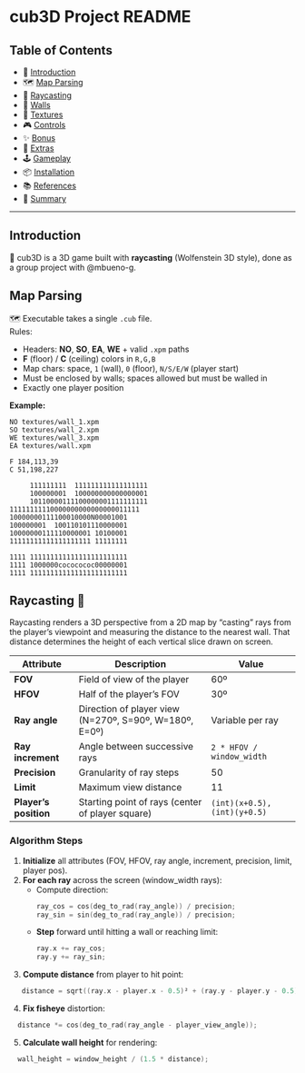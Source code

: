 # cub3D Project README

## Table of Contents
- 🎯 [Introduction](#introduction)  
- 🗺️ [Map Parsing](#map-parsing)  
- 🎥 [Raycasting](#raycasting)  
- 🧱 [Walls](#walls)  
- 🎨 [Textures](#textures)  
- 🎮 [Controls](#controls)  
- ✨ [Bonus](#bonus)  
- 🚀 [Extras](#extras)  
- 🕹️ [Gameplay](#gameplay)  
- 📦 [Installation](#installation)  
- 📚 [References](#references)  
- 📝 [Summary](#summary)  

---

## Introduction
🎯 cub3D is a 3D game built with **raycasting** (Wolfenstein 3D style), done as a group project with @mbueno-g.

## Map Parsing
🗺️ Executable takes a single `.cub` file.  
Rules:
- Headers: **NO**, **SO**, **EA**, **WE** + valid `.xpm` paths  
- **F** (floor) / **C** (ceiling) colors in `R,G,B`  
- Map chars: space, `1` (wall), `0` (floor), `N/S/E/W` (player start)  
- Must be enclosed by walls; spaces allowed but must be walled in  
- Exactly one player position  

**Example:**
```text
NO textures/wall_1.xpm
SO textures/wall_2.xpm
WE textures/wall_3.xpm
EA textures/wall.xpm

F 184,113,39
C 51,198,227

     111111111  111111111111111111
     100000001  100000000000000001
     10110000111100000001111111111
11111111110000000000000000011111
10000000111100010000N00001001
100000001  100110101110000001
10000000111110000001 10100001
11111111111111111111 11111111
     
1111 111111111111111111111111
1111 1000000cococococ00000001
1111 111111111111111111111111
```

## Raycasting 🎥

Raycasting renders a 3D perspective from a 2D map by “casting” rays from the player’s viewpoint and measuring the distance to the nearest wall. That distance determines the height of each vertical slice drawn on screen.

| Attribute            | Description                                     | Value                      |
|----------------------|-------------------------------------------------|----------------------------|
| **FOV**              | Field of view of the player                     | 60º                        |
| **HFOV**             | Half of the player’s FOV                        | 30º                        |
| **Ray angle**        | Direction of player view (N=270º, S=90º, W=180º, E=0º) | Variable per ray          |
| **Ray increment**    | Angle between successive rays                   | `2 * HFOV / window_width`  |
| **Precision**        | Granularity of ray steps                        | 50                         |
| **Limit**            | Maximum view distance                           | 11                         |
| **Player’s position**| Starting point of rays (center of player square)| `(int)(x+0.5), (int)(y+0.5)` |

### Algorithm Steps

1. **Initialize** all attributes (FOV, HFOV, ray angle, increment, precision, limit, player pos).  
2. **For each ray** across the screen (window_width rays):
   - Compute direction:  
     ```c
     ray_cos = cos(deg_to_rad(ray_angle)) / precision;
     ray_sin = sin(deg_to_rad(ray_angle)) / precision;
     ```
   - **Step** forward until hitting a wall or reaching limit:  
     ```c
     ray.x += ray_cos;
     ray.y += ray_sin;
     ```
3. **Compute distance** from player to hit point: 
```c
   distance = sqrt((ray.x - player.x - 0.5)² + (ray.y - player.y - 0.5)²);
```

4. **Fix fisheye** distortion: 
```c
  distance *= cos(deg_to_rad(ray_angle - player_view_angle));
```

5. **Calculate wall height** for rendering:
```c
  wall_height = window_height / (1.5 * distance);
```
